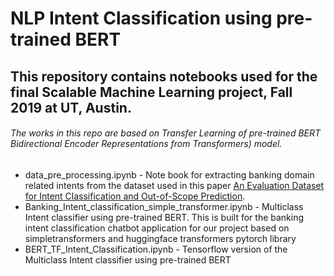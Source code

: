 # NLP Intent Classification using pre-trained BERT
## This repository contains notebooks used for the final Scalable Machine Learning project, Fall 2019 at UT, Austin.
###### The works in this repo are based on Transfer Learning of pre-trained BERT Bidirectional Encoder Representations from Transformers) model.

- data_pre_processing.ipynb - Note book for extracting banking domain related intents from the dataset used in this paper [An Evaluation Dataset for Intent Classification and Out-of-Scope Prediction](https://arxiv.org/pdf/1909.02027.pdf).
- Banking_Intent_classification_simple_transformer.ipynb - Multiclass Intent classifier using pre-trained BERT. This is built for the banking intent classification chatbot application for our project based on simpletransformers and huggingface transformers pytorch library
- BERT_TF_Intent_Classification.ipynb - Tensorflow version of the Multiclass Intent classifier using pre-trained BERT
